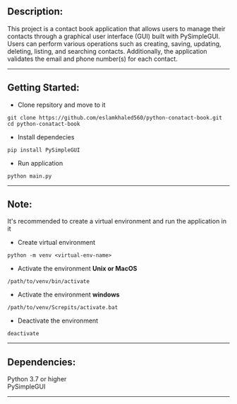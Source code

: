 ## Description:
      
This project is a contact book application that allows users to manage their contacts through a graphical user interface (GUI) built with PySimpleGUI. Users can perform various operations such as creating, saving, updating, deleting, listing, and searching contacts. Additionally, the application validates the email and phone number(s) for each contact.

-----------------------------------------
## Getting Started:

- Clone repsitory and move to it
```
git clone https://github.com/eslamkhaled560/python-conatact-book.git
cd python-conatact-book
```

- Install dependecies
```
pip install PySimpleGUI
```

- Run application
```
python main.py
```

-----------------------------------------
## Note:

It's recommended to create a virtual environment and run the application in it

- Create virtual environment
```
python -m venv <virtual-env-name>
```

- Activate the environment __Unix or MacOS__
```
/path/to/venv/bin/activate
```

- Activate the environment __windows__
```
/path/to/venv/Screpits/activate.bat
```

- Deactivate the environment 
```
deactivate
```

-----------------------------------------
## Dependencies:

Python 3.7 or higher                     
PySimpleGUI

-----------------------------------------




